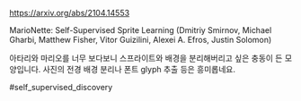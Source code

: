 https://arxiv.org/abs/2104.14553

MarioNette: Self-Supervised Sprite Learning (Dmitriy Smirnov, Michael Gharbi, Matthew Fisher, Vitor Guizilini, Alexei A. Efros, Justin Solomon)

아타리와 마리오를 너무 보다보니 스프라이트와 배경을 분리해버리고 싶은 충동이 든 모양입니다. 사진의 전경 배경 분리나 폰트 glyph 추출 등은 흥미롭네요.

#self_supervised_discovery 
